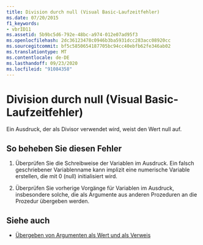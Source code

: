 ```yaml
---
title: Division durch null (Visual Basic-Laufzeitfehler)
ms.date: 07/20/2015
f1_keywords:
- vbrID11
ms.assetid: 5b9bc5d6-792e-48bc-a974-012e07ad95f3
ms.openlocfilehash: 2dc36123478c0946b3ba5931dcc283acc08920cc
ms.sourcegitcommit: bf5c5850654187705bc94cc40ebfb62fe346ab02
ms.translationtype: MT
ms.contentlocale: de-DE
ms.lasthandoff: 09/23/2020
ms.locfileid: "91084358"
---
```

# <a name="division-by-zero-visual-basic-run-time-error"></a>Division durch null (Visual Basic-Laufzeitfehler)

Ein Ausdruck, der als Divisor verwendet wird, weist den Wert null auf.  
  
## <a name="to-correct-this-error"></a>So beheben Sie diesen Fehler  
  
1. Überprüfen Sie die Schreibweise der Variablen im Ausdruck. Ein falsch geschriebener Variablenname kann implizit eine numerische Variable erstellen, die mit 0 (null) initialisiert wird.  
  
2. Überprüfen Sie vorherige Vorgänge für Variablen im Ausdruck, insbesondere solche, die als Argumente aus anderen Prozeduren an die Prozedur übergeben werden.  
  
## <a name="see-also"></a>Siehe auch

- [Übergeben von Argumenten als Wert und als Verweis](../programming-guide/language-features/procedures/passing-arguments-by-value-and-by-reference.md)
